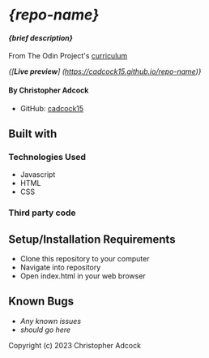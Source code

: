 # _{repo-name}_

#### _{brief description}_
From The Odin Project's [curriculum](https://www.theodinproject.com/)

_{[**Live preview**] (https://cadcock15.github.io/repo-name)}_

#### By **Christopher Adcock**
* GitHub: [cadcock15](https://github.com/cadcock15)

## Built with

### Technologies Used

* Javascript
* HTML
* CSS

### Third party code

## Setup/Installation Requirements

* Clone this repository to your computer
* Navigate into repository
* Open index.html in your web browser

## Known Bugs

* _Any known issues_
* _should go here_

Copyright (c) 2023 Christopher Adcock
